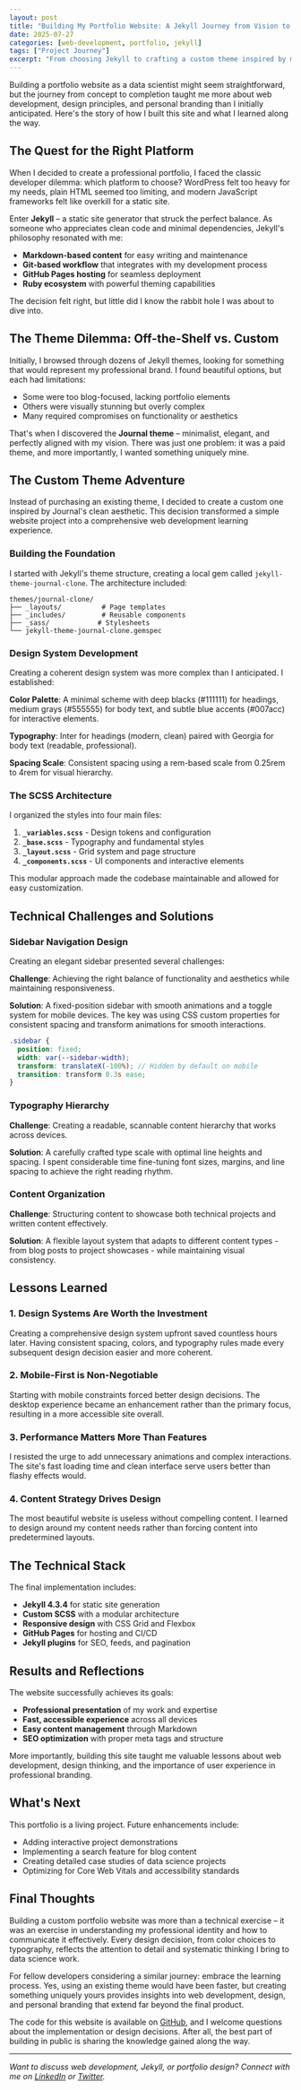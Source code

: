 ```yaml
---
layout: post
title: "Building My Portfolio Website: A Jekyll Journey from Vision to Reality"
date: 2025-07-27
categories: [web-development, portfolio, jekyll]
tags: ["Project Journey"]
excerpt: "From choosing Jekyll to crafting a custom theme inspired by minimalist design principles, here's the story of building my portfolio website and the lessons learned along the way."
---
```


Building a portfolio website as a data scientist might seem straightforward, but the journey from concept to completion taught me more about web development, design principles, and personal branding than I initially anticipated. Here's the story of how I built this site and what I learned along the way.

## The Quest for the Right Platform

When I decided to create a professional portfolio, I faced the classic developer dilemma: which platform to choose? WordPress felt too heavy for my needs, plain HTML seemed too limiting, and modern JavaScript frameworks felt like overkill for a static site.

Enter **Jekyll** – a static site generator that struck the perfect balance. As someone who appreciates clean code and minimal dependencies, Jekyll's philosophy resonated with me:

- **Markdown-based content** for easy writing and maintenance
- **Git-based workflow** that integrates with my development process
- **GitHub Pages hosting** for seamless deployment
- **Ruby ecosystem** with powerful theming capabilities

The decision felt right, but little did I know the rabbit hole I was about to dive into.

## The Theme Dilemma: Off-the-Shelf vs. Custom

Initially, I browsed through dozens of Jekyll themes, looking for something that would represent my professional brand. I found beautiful options, but each had limitations:

- Some were too blog-focused, lacking portfolio elements
- Others were visually stunning but overly complex
- Many required compromises on functionality or aesthetics

That's when I discovered the **Journal theme** – minimalist, elegant, and perfectly aligned with my vision. There was just one problem: it was a paid theme, and more importantly, I wanted something uniquely mine.

## The Custom Theme Adventure

Instead of purchasing an existing theme, I decided to create a custom one inspired by Journal's clean aesthetic. This decision transformed a simple website project into a comprehensive web development learning experience.

### Building the Foundation

I started with Jekyll's theme structure, creating a local gem called `jekyll-theme-journal-clone`. The architecture included:

```
themes/journal-clone/
├── _layouts/          # Page templates
├── _includes/         # Reusable components
├── _sass/            # Stylesheets
└── jekyll-theme-journal-clone.gemspec
```

### Design System Development

Creating a coherent design system was more complex than I anticipated. I established:

**Color Palette**: A minimal scheme with deep blacks (#111111) for headings, medium grays (#555555) for body text, and subtle blue accents (#007acc) for interactive elements.

**Typography**: Inter for headings (modern, clean) paired with Georgia for body text (readable, professional).

**Spacing Scale**: Consistent spacing using a rem-based scale from 0.25rem to 4rem for visual hierarchy.

### The SCSS Architecture

I organized the styles into four main files:

1. **`_variables.scss`** - Design tokens and configuration
2. **`_base.scss`** - Typography and fundamental styles  
3. **`_layout.scss`** - Grid system and page structure
4. **`_components.scss`** - UI components and interactive elements

This modular approach made the codebase maintainable and allowed for easy customization.

## Technical Challenges and Solutions

### Sidebar Navigation Design

Creating an elegant sidebar presented several challenges:

**Challenge**: Achieving the right balance of functionality and aesthetics while maintaining responsiveness.

**Solution**: A fixed-position sidebar with smooth animations and a toggle system for mobile devices. The key was using CSS custom properties for consistent spacing and transform animations for smooth interactions.

```scss
.sidebar {
  position: fixed;
  width: var(--sidebar-width);
  transform: translateX(-100%); // Hidden by default on mobile
  transition: transform 0.3s ease;
}
```

### Typography Hierarchy

**Challenge**: Creating a readable, scannable content hierarchy that works across devices.

**Solution**: A carefully crafted type scale with optimal line heights and spacing. I spent considerable time fine-tuning font sizes, margins, and line spacing to achieve the right reading rhythm.

### Content Organization

**Challenge**: Structuring content to showcase both technical projects and written content effectively.

**Solution**: A flexible layout system that adapts to different content types - from blog posts to project showcases - while maintaining visual consistency.

## Lessons Learned

### 1. Design Systems Are Worth the Investment

Creating a comprehensive design system upfront saved countless hours later. Having consistent spacing, colors, and typography rules made every subsequent design decision easier and more coherent.

### 2. Mobile-First is Non-Negotiable

Starting with mobile constraints forced better design decisions. The desktop experience became an enhancement rather than the primary focus, resulting in a more accessible site overall.

### 3. Performance Matters More Than Features

I resisted the urge to add unnecessary animations and complex interactions. The site's fast loading time and clean interface serve users better than flashy effects would.

### 4. Content Strategy Drives Design

The most beautiful website is useless without compelling content. I learned to design around my content needs rather than forcing content into predetermined layouts.

## The Technical Stack

The final implementation includes:

- **Jekyll 4.3.4** for static site generation
- **Custom SCSS** with a modular architecture
- **Responsive design** with CSS Grid and Flexbox
- **GitHub Pages** for hosting and CI/CD
- **Jekyll plugins** for SEO, feeds, and pagination

## Results and Reflections

The website successfully achieves its goals:

- **Professional presentation** of my work and expertise
- **Fast, accessible experience** across all devices
- **Easy content management** through Markdown
- **SEO optimization** with proper meta tags and structure

More importantly, building this site taught me valuable lessons about web development, design thinking, and the importance of user experience in professional branding.

## What's Next

This portfolio is a living project. Future enhancements include:

- Adding interactive project demonstrations
- Implementing a search feature for blog content
- Creating detailed case studies of data science projects
- Optimizing for Core Web Vitals and accessibility standards

## Final Thoughts

Building a custom portfolio website was more than a technical exercise – it was an exercise in understanding my professional identity and how to communicate it effectively. Every design decision, from color choices to typography, reflects the attention to detail and systematic thinking I bring to data science work.

For fellow developers considering a similar journey: embrace the learning process. Yes, using an existing theme would have been faster, but creating something uniquely yours provides insights into web development, design, and personal branding that extend far beyond the final product.

The code for this website is available on [GitHub](https://github.com/rodgersmerokaosumo/portfolio), and I welcome questions about the implementation or design decisions. After all, the best part of building in public is sharing the knowledge gained along the way.

---

*Want to discuss web development, Jekyll, or portfolio design? Connect with me on [LinkedIn](https://www.linkedin.com/in/rodgersmerokaosumo/) or [Twitter](https://twitter.com/osumo_meroka).*